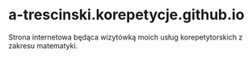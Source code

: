 # a-trescinski.korepetycje.github.io
Strona internetowa będąca wizytówką moich usług korepetytorskich z zakresu matematyki.
